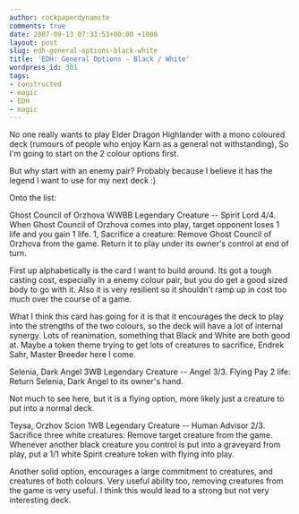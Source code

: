 ```yaml
---
author: rockpaperdynamite
comments: true
date: 2007-09-13 07:33:53+00:00 +1000
layout: post
slug: edh-general-options-black-white
title: 'EDH: General Options - Black / White'
wordpress_id: 301
tags:
- constructed
- magic
- EDH
- magic
---
```


No one really wants to play Elder Dragon Highlander with a mono coloured deck (rumours of people who enjoy Karn as a general not withstanding), So I'm going to start on the 2 colour options first.

But why start with an enemy pair? Probably because I believe it has the legend I want to use for my next deck :)

Onto the list:

Ghost Council of Orzhova WWBB
Legendary Creature -- Spirit Lord
4/4.
When Ghost Council of Orzhova comes into play, target opponent loses 1 life and you gain 1 life.
1, Sacrifice a creature: Remove Ghost Council of Orzhova from the game. Return it to play under its owner's control at end of turn.

First up alphabetically is the card I want to build around. Its got a tough casting cost, especially in a enemy colour pair, but you do get a good sized body to go with it. Also it is very resilient so it shouldn't ramp up in cost too much over the course of a game.<!-- more -->

What I think this card has going for it is that it encourages the deck to play into the strengths of the two colours, so the deck will have a lot of internal synergy. Lots of reanimation, something that Black and White are both good at. Maybe a token theme trying to get lots of creatures to sacrifice, Endrek Sahr, Master Breeder here I come.

Selenia, Dark Angel 3WB
Legendary Creature -- Angel
3/3.
Flying
Pay 2 life: Return Selenia, Dark Angel to its owner's hand.

Not much to see here, but it is a flying option, more likely just a creature to put into a normal deck.

Teysa, Orzhov Scion 1WB
Legendary Creature -- Human Advisor
2/3.
Sacrifice three white creatures: Remove target creature from the game.
Whenever another black creature you control is put into a graveyard from play, put a 1/1 white Spirit creature token with flying into play.

Another solid option, encourages a large commitment to creatures, and creatures of both colours. Very useful ability too, removing creatures from the game is very useful. I think this would lead to a strong but not very interesting deck.
